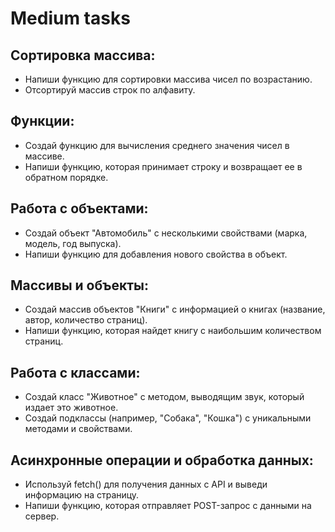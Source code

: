 # Medium tasks

## Cортировка массива:

* Напиши функцию для сортировки массива чисел по возрастанию.
* Отсортируй массив строк по алфавиту.

## Функции:

* Создай функцию для вычисления среднего значения чисел в массиве.
* Напиши функцию, которая принимает строку и возвращает ее в обратном порядке.

## Работа с объектами:

* Создай объект "Автомобиль" с несколькими свойствами (марка, модель, год выпуска).
* Напиши функцию для добавления нового свойства в объект.

## Массивы и объекты:

* Создай массив объектов "Книги" с информацией о книгах (название, автор, количество страниц).
* Напиши функцию, которая найдет книгу с наибольшим количеством страниц.

## Работа с классами:

* Создай класс "Животное" с методом, выводящим звук, который издает это животное.
* Создай подклассы (например, "Собака", "Кошка") с уникальными методами и свойствами.

## Асинхронные операции и обработка данных:

* Используй fetch() для получения данных с API и выведи информацию на страницу.
* Напиши функцию, которая отправляет POST-запрос с данными на сервер.
